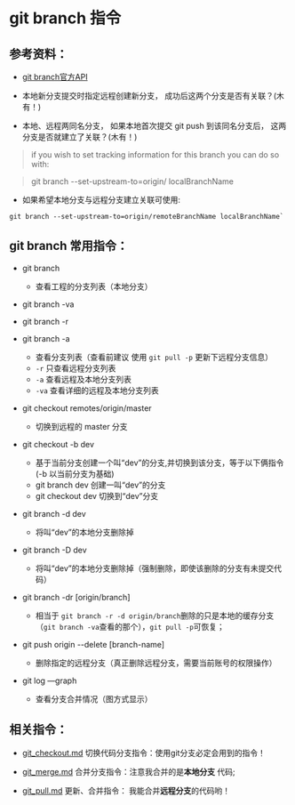# git branch 指令

## 参考资料：
* [git branch官方API](https://git-scm.com/docs/git-branch)

* 本地新分支提交时指定远程创建新分支， 成功后这两个分支是否有关联？(木有！) 

* 本地、远程两同名分支， 如果本地首次提交 git push 到该同名分支后， 这两分支是否就建立了关联？(木有！)

> if you wish to set tracking information for this branch you can do so with:

> git branch --set-upstream-to=origin/<branch> localBranchName

* 如果希望本地分支与远程分支建立关联可使用:
```
git branch --set-upstream-to=origin/remoteBranchName localBranchName`

```

## git branch 常用指令： 
* git branch 
	* 查看工程的分支列表（本地分支）

* git branch -va 
* git branch -r
* git branch -a
	* 查看分支列表（查看前建议 使用 `git pull -p` 更新下远程分支信息）
	* `-r` 只查看远程分支列表
	* `-a` 查看远程及本地分支列表
	* `-va` 查看详细的远程及本地分支列表

* git checkout  remotes/origin/master 
	* 切换到远程的 master 分支

* git checkout -b dev
	* 基于当前分支创建一个叫“dev”的分支,并切换到该分支，等于以下俩指令(-b 以当前分支为基础)
	* git branch dev   创建一叫“dev”的分支
	* git checkout dev  切换到“dev”分支

* git branch -d dev 
	* 将叫“dev”的本地分支删除掉

* git branch -D dev 
	* 将叫“dev”的本地分支删除掉（强制删除，即使该删除的分支有未提交代码）

* git branch -dr [origin/branch]
  * 相当于 `git branch -r -d origin/branch`删除的只是本地的缓存分支（`git branch -va`查看的那个），`git pull -p`可恢复；

* git push origin --delete [branch-name]
 	* 删除指定的远程分支（真正删除远程分支，需要当前账号的权限操作）

* git log —graph  
	* 查看分支合并情况（图方式显示）

## 相关指令：
* [git_checkout.md](https://github.com/wteam-xq/testGit/blob/master/learn_log/git_checkout.md)  切换代码分支指令：使用git分支必定会用到的指令！ 

* [git_merge.md](https://github.com/wteam-xq/testGit/blob/master/learn_log/git_merge.md) 合并分支指令：注意我合并的是**本地分支** 代码;

* [git_pull.md](https://github.com/wteam-xq/testGit/blob/master/learn_log/git_pull.md) 更新、合并指令： 我能合并**远程分支**的代码哟！

